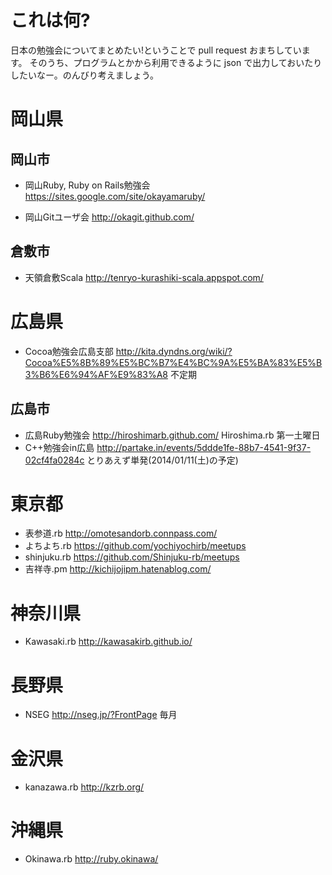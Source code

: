 # これは何?

日本の勉強会についてまとめたい!ということで pull request おまちしています。
そのうち、プログラムとかから利用できるように json で出力しておいたりしたいなー。のんびり考えましょう。


# 岡山県

## 岡山市

* 岡山Ruby, Ruby on Rails勉強会 https://sites.google.com/site/okayamaruby/

* 岡山Gitユーザ会 http://okagit.github.com/

## 倉敷市

* 天領倉敷Scala http://tenryo-kurashiki-scala.appspot.com/


# 広島県

* Cocoa勉強会広島支部 http://kita.dyndns.org/wiki/?Cocoa%E5%8B%89%E5%BC%B7%E4%BC%9A%E5%BA%83%E5%B3%B6%E6%94%AF%E9%83%A8 不定期

## 広島市

* 広島Ruby勉強会 http://hiroshimarb.github.com/ Hiroshima.rb 第一土曜日
* C++勉強会in広島 http://partake.in/events/5ddde1fe-88b7-4541-9f37-02cf4fa0284c とりあえず単発(2014/01/11(土)の予定)

# 東京都

* 表参道.rb http://omotesandorb.connpass.com/
* よちよち.rb https://github.com/yochiyochirb/meetups
* shinjuku.rb https://github.com/Shinjuku-rb/meetups
* 吉祥寺.pm http://kichijojipm.hatenablog.com/

# 神奈川県

* Kawasaki.rb http://kawasakirb.github.io/

# 長野県

* NSEG http://nseg.jp/?FrontPage 毎月

# 金沢県

* kanazawa.rb http://kzrb.org/

# 沖縄県

* Okinawa.rb http://ruby.okinawa/
